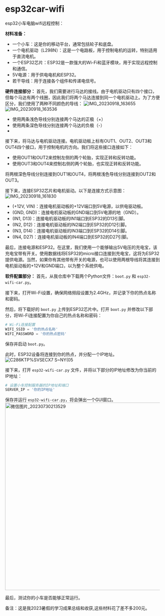 # esp32car-wifi
esp32小车电脑wifi远程控制：

**材料准备：**
- 一个小车：这是你的移动平台，通常包括轮子和底盘。
- 一个电机驱动（L298N）：这是一个电路板，用于控制电机的运转，特别适用于直流电机。
- 一个ESP32芯片：ESP32是一款强大的Wi-Fi和蓝牙模块，用于实现远程控制和通信。
- 5V电源：用于供电电机和ESP32。
- 若干导线：用于连接各个组件和传递电信号。

**硬件连接部分：**
首先，我们需要进行马达的接线。由于电机驱动只有四个接口，但每个马达有两个线圈，因此我们将两个马达连接到同一个电机驱动上。为了方便区分，我们使用了两种不同颜色的导线：
![IMG_20230918_163655](https://github.com/XWBSZ/esp32car-wifi/assets/128375805/d0c0b5ae-c9fa-4a32-8faa-d1b98b2d43ce)
![IMG_20230918_163536](https://github.com/XWBSZ/esp32car-wifi/assets/128375805/164ec70c-1187-470e-b8f5-cce6215376a2)

- 使用两条浅色导线分别连接两个马达的正极（+）
- 使用两条深色导线分别连接两个马达的负极（-）
- 

接下来，将马达与电机驱动连接。电机驱动板上标有OUT1、OUT2、OUT3和OUT4四个接口，用于控制电机的方向。我们将这些接口连接如下：

- 使用OUT1和OUT2来控制左侧的两个轮胎，实现正转和反转功能。
- 使用OUT3和OUT4来控制右侧的两个轮胎，也实现正转和反转功能。

将两根深色导线分别连接到OUT1和OUT4，将两根浅色导线分别连接到OUT2和OUT3。

接下来，连接ESP32芯片和电机驱动。以下是连接方式示意图：
![IMG_20230918_161830](https://github.com/XWBSZ/esp32car-wifi/assets/128375805/9dd7ddb1-7e3e-479e-8856-a580dc3066cf)

- (+12V, VIN)：连接电机驱动板的+12V端口到5V电源，以供电驱动板。
- (GND, GND)：连接电机驱动板的GND端口到5V电源的地（GND）。
- (IN1, D13)：连接电机驱动板的IN1端口到ESP32的D13引脚。
- (IN2, D12)：连接电机驱动板的IN2端口到ESP32的D12引脚。
- (IN3, D14)：连接电机驱动板的IN3端口到ESP32的D14引脚。
- (IN4, D27)：连接电机驱动板的IN4端口到ESP32的D27引脚。

最后，连接电源和ESP32。在这里，我们使用一个能够输出5V电压的充电宝，该充电宝带有开关。使用数据线将ESP32的micro接口连接到充电宝，这将为ESP32提供电源。当然，如果你有其他带有开关的电源，也可以使用两根导线将其连接到电机驱动板的+12V和GND端口，以为整个系统供电。

**软件配置部分：**
首先，从我仓库中下载两个Python文件：`boot.py` 和 `esp32-wifi-car.py`。

接下来，打开Wi-Fi设置，确保网络频段设置为2.4GHz，并记录下你的热点名称和密码。

然后，将下载好的 `boot.py` 上传到ESP32芯片中。打开 `boot.py` 并修改以下部分，将Wi-Fi连接配置为你自己的热点名称和密码：

```python
# Wi-Fi连接配置
WIFI_SSID = '你的热点名称'
WIFI_PASSWORD = '你的热点密码'
```

保存并启动 `boot.py`。

此时，ESP32设备将连接到你的热点，并分配一个IP地址。
![C286KTP%SVSECX7 S~NY(05](https://github.com/XWBSZ/esp32car-wifi/assets/128375805/106ce4c3-1293-492c-94d2-ff1628ed9aca)

接下来，打开 `esp32-wifi-car.py` 文件，并将以下部分的IP地址修改为你当前的IP地址：

```python
# 设置小车控制服务器的IP地址和端口
SERVER_IP = '你的IP地址'
```

保存并运行 `esp32-wifi-car.py`，将会弹出一个GUI窗口。
<img width="612" alt="微信图片_20230730213529" src="https://github.com/XWBSZ/esp32car-wifi/assets/128375805/5171e91f-ce97-4297-9bc5-63c1a2ebc2b4">

最后，测试你的小车是否能够正常运行。

备注：这是我2023暑假的学习成果总结和收获,这些材料花了差不多200元。
